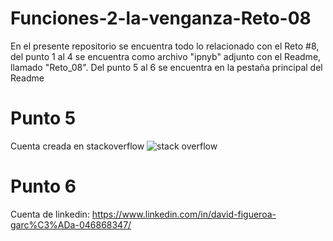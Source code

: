 # Funciones-2-la-venganza-Reto-08
En el presente repositorio se encuentra todo lo relacionado con el Reto #8, del punto 1 al 4 se encuentra como archivo "ipnyb" adjunto con el Readme, llamado "Reto_08". Del punto 5 al 6 se encuentra en la pestaña principal del Readme
# Punto 5
Cuenta creada en stackoverflow
![stack overflow](https://github.com/user-attachments/assets/24d04d0c-b73d-470a-999f-9a84a284ed8c)
# Punto 6
Cuenta de linkedin: https://www.linkedin.com/in/david-figueroa-garc%C3%ADa-046868347/
